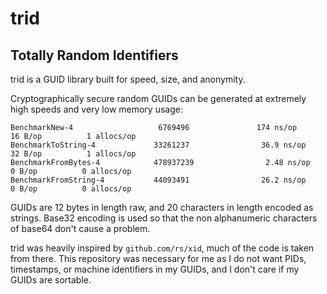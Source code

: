 # trid

## Totally Random Identifiers

trid is a GUID library built for speed, size, and anonymity. 

Cryptographically secure random GUIDs can be generated at extremely high speeds and very low memory usage:

```
BenchmarkNew-4                   6769496               174 ns/op              16 B/op          1 allocs/op
BenchmarkToString-4             33261237                36.9 ns/op            32 B/op          1 allocs/op
BenchmarkFromBytes-4            478937239                2.48 ns/op            0 B/op          0 allocs/op
BenchmarkFromString-4           44093491                26.2 ns/op             0 B/op          0 allocs/op
```

GUIDs are 12 bytes in length raw, and 20 characters in length encoded as strings. Base32 encoding is used
so that the non alphanumeric characters of base64 don't cause a problem.

trid was heavily inspired by `github.com/rs/xid`, much of the code is taken from there. This repository was
necessary for me as I do not want PIDs, timestamps, or machine identifiers in my GUIDs, and I don't care if
my GUIDs are sortable.

